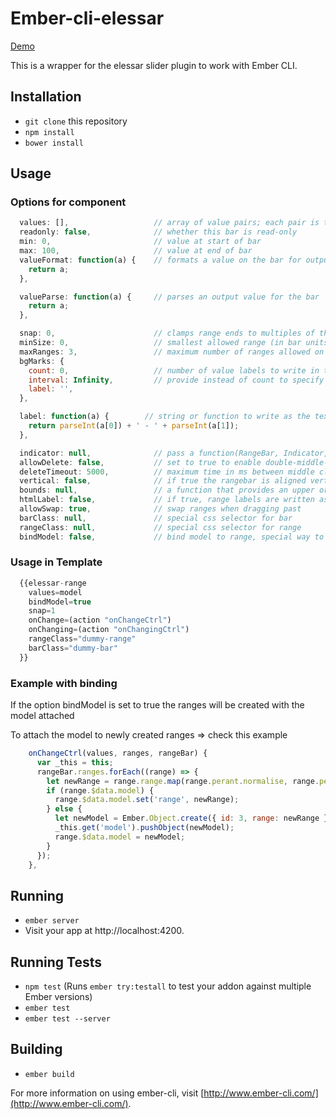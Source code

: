 # Ember-cli-elessar

[Demo](http://ejthan.github.io/ember-cli-elessar/)

This is a wrapper for the elessar slider plugin to work with Ember CLI.


## Installation

* `git clone` this repository
* `npm install`
* `bower install`

## Usage

### Options for component

```javascript
  values: [],                   // array of value pairs; each pair is the min and max of the range it creates
  readonly: false,              // whether this bar is read-only
  min: 0,                       // value at start of bar
  max: 100,                     // value at end of bar
  valueFormat: function(a) {    // formats a value on the bar for output
    return a;
  },

  valueParse: function(a) {     // parses an output value for the bar
    return a;
  },

  snap: 0,                      // clamps range ends to multiples of this value (in bar units)
  minSize: 0,                   // smallest allowed range (in bar units)
  maxRanges: 3,                 // maximum number of ranges allowed on the bar
  bgMarks: {
    count: 0,                   // number of value labels to write in the background of the bar
    interval: Infinity,         // provide instead of count to specify the space between labels
    label: '',
  },

  label: function(a) {        // string or function to write as the text of a label. functions are called with normalised values.
    return parseInt(a[0]) + ' - ' + parseInt(a[1]);
  },

  indicator: null,              // pass a function(RangeBar, Indicator, Function?) Value to calculate where to put a current indicator, calling the function whenever you want the position to be recalculated
  allowDelete: false,           // set to true to enable double-middle-click-to-delete
  deleteTimeout: 5000,          // maximum time in ms between middle clicks
  vertical: false,              // if true the rangebar is aligned vertically, and given the class elessar-vertical
  bounds: null,                 // a function that provides an upper or lower bound when a range is being dragged. call with the range that is being moved, should return an object with an upper or lower key
  htmlLabel: false,             // if true, range labels are written as html
  allowSwap: true,              // swap ranges when dragging past
  barClass: null,               // special css selector for bar
  rangeClass: null,             // special css selector for range
  bindModel: false,             // bind model to range, special way to add ranges (manual)
```

### Usage in Template

```javascript
  {{elessar-range
    values=model
    bindModel=true
    snap=1
    onChange=(action "onChangeCtrl")
    onChanging=(action "onChangingCtrl")
    rangeClass="dummy-range"
    barClass="dummy-bar"
  }}
```

### Example with binding

If the option bindModel is set to true the ranges will be created with the model attached

To attach the model to newly created ranges => check this example
```javascript
    onChangeCtrl(values, ranges, rangeBar) {
      var _this = this;
      rangeBar.ranges.forEach((range) => {
        let newRange = range.range.map(range.perant.normalise, range.perant);
        if (range.$data.model) {
          range.$data.model.set('range', newRange);
        } else {
          let newModel = Ember.Object.create({ id: 3, range: newRange });
          _this.get('model').pushObject(newModel);
          range.$data.model = newModel;
        }
      });
    },
```

## Running

* `ember server`
* Visit your app at http://localhost:4200.

## Running Tests

* `npm test` (Runs `ember try:testall` to test your addon against multiple Ember versions)
* `ember test`
* `ember test --server`

## Building

* `ember build`

For more information on using ember-cli, visit [http://www.ember-cli.com/](http://www.ember-cli.com/).
